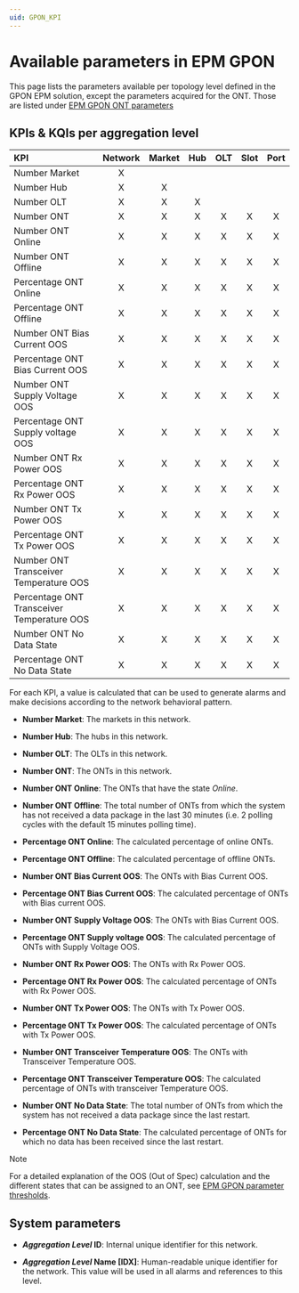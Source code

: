```yaml
---
uid: GPON_KPI
---
```


# Available parameters in EPM GPON

This page lists the parameters available per topology level defined in the GPON EPM solution, except the parameters acquired for the ONT. Those are listed under [EPM GPON ONT parameters](xref:GPON_ONT)

## KPIs & KQIs per aggregation level

|KPI|Network|Market|Hub|OLT|Slot|Port|
|:--|:--:|:--:|:--:|:--:|:--:|:--:|
|Number Market|X||||||
|Number Hub|X|X|||||
|Number OLT|X|X|X||||
|Number ONT|X|X|X|X|X|X|
|Number ONT Online|X|X|X|X|X|X|
|Number ONT Offline|X|X|X|X|X|X|
|Percentage ONT Online|X|X|X|X|X|X|
|Percentage ONT Offline|X|X|X|X|X|X|
|Number ONT Bias Current OOS|X|X|X|X|X|X|
|Percentage ONT Bias Current OOS|X|X|X|X|X|X|
|Number ONT Supply Voltage OOS|X|X|X|X|X|X|
|Percentage ONT Supply voltage OOS|X|X|X|X|X|X|
|Number ONT Rx Power OOS|X|X|X|X|X|X|
|Percentage ONT Rx Power OOS|X|X|X|X|X|X|
|Number ONT Tx Power OOS|X|X|X|X|X|X|
|Percentage ONT Tx Power OOS|X|X|X|X|X|X|
|Number ONT Transceiver Temperature OOS|X|X|X|X|X|X|
|Percentage ONT Transceiver Temperature OOS|X|X|X|X|X|X|
|Number ONT No Data State|X|X|X|X|X|X|
|Percentage ONT No Data State|X|X|X|X|X|X|

For each KPI, a value is calculated that can be used to generate alarms and make decisions according to the network behavioral pattern.

- **Number Market**: The markets in this network.

- **Number Hub**: The hubs in this network.

- **Number OLT**: The OLTs in this network.

- **Number ONT**: The ONTs in this network.

- **Number ONT Online**: The ONTs that have the state *Online*.

- **Number ONT Offline**: The total number of ONTs from which the system has not received a data package in the last 30 minutes (i.e. 2 polling cycles with the default 15 minutes polling time).

- **Percentage ONT Online**: The calculated percentage of online ONTs.

- **Percentage ONT Offline**: The calculated percentage of offline ONTs.

- **Number ONT Bias Current OOS**: The ONTs with Bias Current OOS.

- **Percentage ONT Bias Current OOS**: The calculated percentage of ONTs with Bias current OOS.

- **Number ONT Supply Voltage OOS**: The ONTs with Bias Current OOS.

- **Percentage ONT Supply voltage OOS**: The calculated percentage of ONTs with Supply Voltage OOS.

- **Number ONT Rx Power OOS**: The ONTs with Rx Power OOS.

- **Percentage ONT Rx Power OOS**: The calculated percentage of ONTs with Rx Power OOS.

- **Number ONT Tx Power OOS**: The ONTs with Tx Power OOS.

- **Percentage ONT Tx Power OOS**: The calculated percentage of ONTs with Tx Power OOS.

- **Number ONT Transceiver Temperature OOS**: The ONTs with Transceiver Temperature OOS.

- **Percentage ONT Transceiver Temperature OOS**: The calculated percentage of ONTs with transceiver Temperature OOS.

- **Number ONT No Data State**: The total number of ONTs from which the system has not received a data package since the last restart.

- **Percentage ONT No Data State**: The calculated percentage of ONTs for which no data has been received since the last restart.

> [!NOTE]
> For a detailed explanation of the OOS (Out of Spec) calculation and the different states that can be assigned to an ONT, see [EPM GPON parameter thresholds](xref:GPON_parameters_thresholds).

## System parameters

- ***Aggregation Level* ID**: Internal unique identifier for this network.

- ***Aggregation Level* Name [IDX]**: Human-readable unique identifier for the network. This value will be used in all alarms and references to this level.
